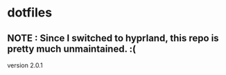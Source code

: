 # dotfiles
## NOTE : Since I switched to hyprland, this repo is pretty much unmaintained. :( 
version 2.0.1
